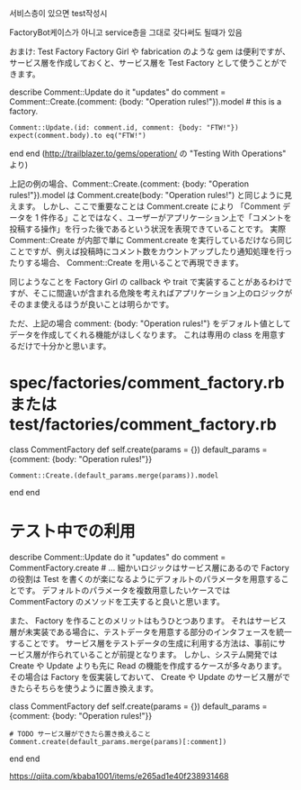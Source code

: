 서비스층이 있으면 test작성시


FactoryBot케이스가 아니고 service층을 그대로 갖다써도 될떄가 있음



おまけ: Test Factory
Factory Girl や fabrication のような gem は便利ですが、サービス層を作成しておくと、サービス層を Test Factory として使うことができます。

describe Comment::Update do
  it "updates" do
    comment = Comment::Create.(comment: {body: "Operation rules!"}).model # this is a factory.

    Comment::Update.(id: comment.id, comment: {body: "FTW!"})
    expect(comment.body).to eq("FTW!")
  end
end
(http://trailblazer.to/gems/operation/ の "Testing With Operations" より)

上記の例の場合、Comment::Create.(comment: {body: "Operation rules!"}).model は Comment.create(body: "Operation rules!") と同じように見えます。
しかし、ここで重要なことは Comment.create により 「Comment データを 1 件作る」ことではなく、ユーザーがアプリケーション上で「コメントを投稿する操作」を行った後であるという状況を表現できていることです。
実際 Comment::Create が内部で単に Comment.create を実行しているだけなら同じことですが、例えば投稿時にコメント数をカウントアップしたり通知処理を行ったりする場合、 Comment::Create を用いることで再現できます。

同じようなことを Factory Girl の callback や trait で実装することがあるわけですが、そこに間違いが含まれる危険を考えればアプリケーション上のロジックがそのまま使えるほうが良いことは明らかです。

ただ、上記の場合 comment: {body: "Operation rules!"} をデフォルト値としてデータを作成してくれる機能がほしくなります。
これは専用の class を用意するだけで十分かと思います。

# spec/factories/comment_factory.rb または test/factories/comment_factory.rb
class CommentFactory
  def self.create(params = {})
    default_params = {comment: {body: "Operation rules!"}}

    Comment::Create.(default_params.merge(params)).model
  end
end

# テスト中での利用
describe Comment::Update do
  it "updates" do
    comment = CommentFactory.create
    # ...
細かいロジックはサービス層にあるので Factory の役割は Test を書くのが楽になるようにデフォルトのパラメータを用意することです。
デフォルトのパラメータを複数用意したいケースでは CommentFactory のメソッドを工夫すると良いと思います。

また、 Factory を作ることのメリットはもうひとつあります。
それはサービス層が未実装である場合に、テストデータを用意する部分のインタフェースを統一することです。
サービス層をテストデータの生成に利用する方法は、事前にサービス層が作られていることが前提となります。
しかし、システム開発では Create や Update よりも先に Read の機能を作成するケースが多々あります。
その場合は Factory を仮実装しておいて、 Create や Update のサービス層ができたらそちらを使うように置き換えます。

class CommentFactory
  def self.create(params = {})
    default_params = {comment: {body: "Operation rules!"}}

    # TODO サービス層ができたら置き換えること
    Comment.create(default_params.merge(params)[:comment])
  end
end

https://qiita.com/kbaba1001/items/e265ad1e40f238931468